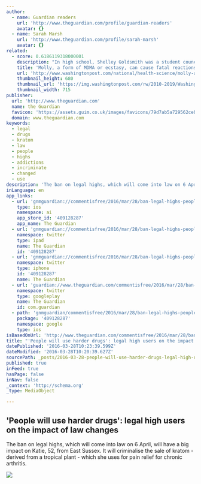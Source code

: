 ```yaml
---
author:
  - name: Guardian readers
    url: 'http://www.theguardian.com/profile/guardian-readers'
    avatar: {}
  - name: Sarah Marsh
    url: 'http://www.theguardian.com/profile/sarah-marsh'
    avatar: {}
related:
  - score: 0.6186119318000001
    description: "In high school, Shelley Goldsmith was a student council president and tennis team captain. She'd won an academic scholarship to the University of Virginia, had raised money for the American Heart Association and baked cupcakes for cancer patients when her dad was going through chemotherapy. The Abington, Va., teen also loved music."
    title: 'Molly, a form of MDMA or ecstasy, can cause fatal reactions'
    url: 'http://www.washingtonpost.com/national/health-science/molly-a-form-of-mdma-or-ecstasy-can-cause-fatal-reactions/2015/07/27/7962da10-111e-11e5-9726-49d6fa26a8c6_story.html'
    thumbnail_height: 680
    thumbnail_url: 'https://img.washingtonpost.com/rw/2010-2019/WashingtonPost/2015/07/27/Interactivity/Images/crop_freeMEDMYSTERY041437675551.jpg'
    thumbnail_width: 715
publisher:
  url: 'http://www.theguardian.com'
  name: the Guardian
  favicon: 'https://assets.guim.co.uk/images/favicons/79d7ab5a729562cebca9c6a13c324f0e/32x32.ico'
  domain: www.theguardian.com
keywords:
  - legal
  - drugs
  - kratom
  - law
  - people
  - highs
  - addictions
  - incriminate
  - changed
  - use
description: 'The ban on legal highs, which will come into law on 6 April, will have a big impact on Katie, 52, from East Sussex. It will criminalise the sale of kratom - derived from a tropical plant - which she uses for pain relief for chronic arthritis.'
inLanguage: en
app_links:
  - url: 'gnmguardian://commentisfree/2016/mar/28/ban-legal-highs-people-will-use-harder-drugs-law-changes?contenttype=Article&source=applinks'
    type: ios
    namespace: ai
    app_store_id: '409128287'
    app_name: The Guardian
  - url: 'gnmguardian://commentisfree/2016/mar/28/ban-legal-highs-people-will-use-harder-drugs-law-changes?contenttype=Article&source=twitter'
    namespace: twitter
    type: ipad
    name: The Guardian
    id: '409128287'
  - url: 'gnmguardian://commentisfree/2016/mar/28/ban-legal-highs-people-will-use-harder-drugs-law-changes?contenttype=Article&source=twitter'
    namespace: twitter
    type: iphone
    id: '409128287'
    name: The Guardian
  - url: 'guardian://www.theguardian.com/commentisfree/2016/mar/28/ban-legal-highs-people-will-use-harder-drugs-law-changes'
    namespace: twitter
    type: googleplay
    name: The Guardian
    id: com.guardian
  - path: 'gnmguardian/commentisfree/2016/mar/28/ban-legal-highs-people-will-use-harder-drugs-law-changes?contenttype=Article&source=google'
    package: '409128287'
    namespace: google
    type: ios
isBasedOnUrl: 'http://www.theguardian.com/commentisfree/2016/mar/28/ban-legal-highs-people-will-use-harder-drugs-law-changes'
title: "'People will use harder drugs': legal high users on the impact of law changes"
datePublished: '2016-03-28T10:23:39.599Z'
dateModified: '2016-03-28T10:20:39.627Z'
sourcePath: _posts/2016-03-28-people-will-use-harder-drugs-legal-high-users-on-the-impa.md
published: true
inFeed: true
hasPage: false
inNav: false
_context: 'http://schema.org'
_type: MediaObject

---
```

<article style=""><h1>'People will use harder drugs': legal high users on the impact of law changes</h1><p>The ban on legal highs, which will come into law on 6 April, will have a big impact on Katie, 52, from East Sussex. It will criminalise the sale of kratom - derived from a tropical plant - which she uses for pain relief for chronic arthritis.</p><img src="https://i.guim.co.uk/img/media/28ce1b97310ded7a827e80976bc3fd6256140b96/0_1291_3328_1997/master/3328.jpg?w=1200&amp;q=55&amp;auto=format&amp;usm=12&amp;fit=max&amp;s=fca97de44b6c071e2f0b23b76b17f1fb" /></article>